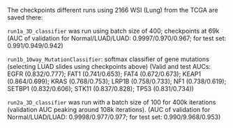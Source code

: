 The checkpoints different runs using 2166 WSI (Lung) from the TCGA are saved there:

`run1a_3D_classifier` was run using batch size of 400; checkpoints at 69k
(AUC of validation for Normal/LUAD/LUAD: 0.9997/0.970/0.967; for test set: 0.991/0.949/0.942)

`run1b_10way_MutationClassifier`: softmax classifier of gene mutations (selecting LUAD slides using checkpoints above)
(Valid and test AUCs: EGFR (0.832/0.777); FAT1 (0.741/0.653); FAT4 (0.672/0.673); KEAP1 (0.864/0.699); KRAS (0.768/0.753); LRP1B (0.758/0.733); NF1 (0.738/0.619); SETBP1 (0.832/0.606); STK11 (0.837/0.828); TP53 (0.831/0.734))

`run2a_3D_classifier` was run with a batch size of 100 for 400k iterations (validation AUC peaking around 108k iterations). 
(AUC of validation for Normal/LUAD/LUAD: 0.9998/0.977/0.977; for test set: 0.990/9.968/0.953)





